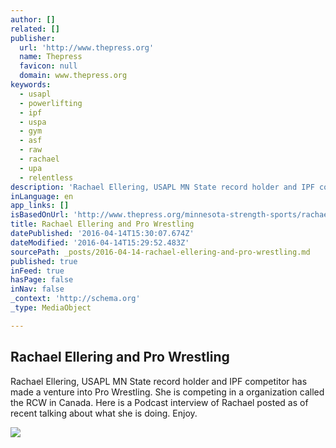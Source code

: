 ```yaml
---
author: []
related: []
publisher:
  url: 'http://www.thepress.org'
  name: Thepress
  favicon: null
  domain: www.thepress.org
keywords:
  - usapl
  - powerlifting
  - ipf
  - uspa
  - gym
  - asf
  - raw
  - rachael
  - upa
  - relentless
description: 'Rachael Ellering, USAPL MN State record holder and IPF competitor has made a venture into Pro Wrestling. She is competing in a organization called the RCW in Canada. Here is a Podcast interview of Rachael posted as of recent talking about what she is doing. Enjoy.'
inLanguage: en
app_links: []
isBasedOnUrl: 'http://www.thepress.org/minnesota-strength-sports/rachael-ellering-and-pro-wrestling'
title: Rachael Ellering and Pro Wrestling
datePublished: '2016-04-14T15:30:07.674Z'
dateModified: '2016-04-14T15:29:52.483Z'
sourcePath: _posts/2016-04-14-rachael-ellering-and-pro-wrestling.md
published: true
inFeed: true
hasPage: false
inNav: false
_context: 'http://schema.org'
_type: MediaObject

---
```

<article style=""><h1>Rachael Ellering and Pro Wrestling</h1><p>Rachael Ellering, USAPL MN State record holder and IPF competitor has made a venture into Pro Wrestling. She is competing in a organization called the RCW in Canada. Here is a Podcast interview of Rachael posted as of recent talking about what she is doing. Enjoy.</p><img src="http://www.thepress.org/blogpics/re.jpg?Action=thumbnail&amp;algorithm=fill_proportional&amp;width=312" /></article>